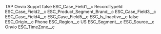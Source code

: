 <?xml version="1.0" encoding="UTF-8"?>
<CustomMetadata xmlns="http://soap.sforce.com/2006/04/metadata" xmlns:xsi="http://www.w3.org/2001/XMLSchema-instance" xmlns:xsd="http://www.w3.org/2001/XMLSchema">
    <label>TAP Onvio Supprt</label>
    <protected>false</protected>
    <values>
        <field>ESC_Case_Field1__c</field>
        <value xsi:type="xsd:string">RecordTypeId</value>
    </values>
    <values>
        <field>ESC_Case_Field2__c</field>
        <value xsi:type="xsd:string">ESC_Product_Segment_Brand__c</value>
    </values>
    <values>
        <field>ESC_Case_Field3__c</field>
        <value xsi:nil="true"/>
    </values>
    <values>
        <field>ESC_Case_Field4__c</field>
        <value xsi:nil="true"/>
    </values>
    <values>
        <field>ESC_Case_Field5__c</field>
        <value xsi:nil="true"/>
    </values>
    <values>
        <field>ESC_Is_Inactive__c</field>
        <value xsi:type="xsd:boolean">false</value>
    </values>
    <values>
        <field>ESC_Origin__c</field>
        <value xsi:type="xsd:string">Phone</value>
    </values>
    <values>
        <field>ESC_Region__c</field>
        <value xsi:type="xsd:string">US</value>
    </values>
    <values>
        <field>ESC_Segment__c</field>
        <value xsi:nil="true"/>
    </values>
    <values>
        <field>ESC_Source__c</field>
        <value xsi:type="xsd:string">Onvio</value>
    </values>
    <values>
        <field>ESC_TimeZone__c</field>
        <value xsi:nil="true"/>
    </values>
</CustomMetadata>
